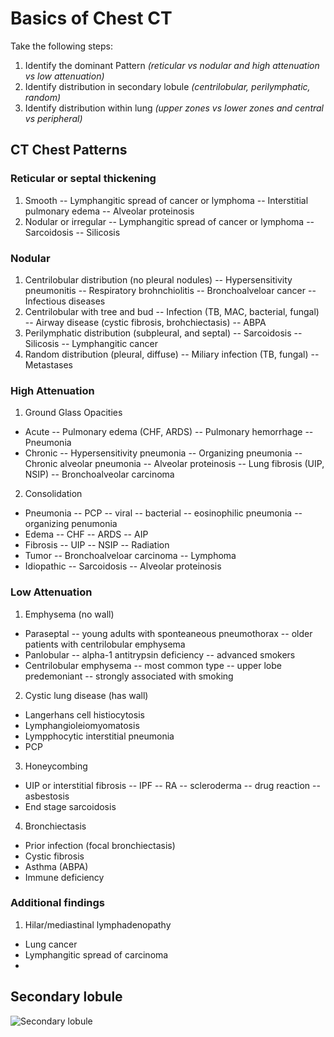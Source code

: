 # Basics of Chest CT
Take the following steps:
1. Identify the dominant Pattern *(reticular vs nodular and high attenuation vs low attenuation)* 
2. Identify distribution in secondary lobule *(centrilobular, perilymphatic, random)*
3. Identify distribution within lung *(upper zones vs lower zones and central vs peripheral)*

## CT Chest Patterns
### Reticular or septal thickening
1. Smooth
-- Lymphangitic spread of cancer or lymphoma
-- Interstitial pulmonary edema
-- Alveolar proteinosis
3. Nodular or irregular
-- Lymphangitic spread of cancer or lymphoma
-- Sarcoidosis
-- Silicosis

### Nodular
1. Centrilobular distribution (no pleural nodules)
-- Hypersensitivity pneumonitis
-- Respiratory brohnchiolitis
-- Bronchoalveloar cancer
-- Infectious diseases
2. Centrilobular with tree and bud
-- Infection (TB, MAC, bacterial, fungal)
-- Airway disease (cystic fibrosis, brohchiectasis)
-- ABPA
3. Perilymphatic distribution (subpleural, and septal)
-- Sarcoidosis
-- Silicosis
-- Lymphangitic cancer
4. Random distribution (pleural, diffuse)
-- Miliary infection (TB, fungal)
-- Metastases
### High Attenuation
1. Ground Glass Opacities
- Acute
-- Pulmonary edema (CHF, ARDS)
-- Pulmonary hemorrhage
-- Pneumonia
- Chronic
-- Hypersensitivity pneumonia
-- Organizing pneumonia
-- Chronic alveolar pneumonia
-- Alveolar proteinosis
-- Lung fibrosis (UIP, NSIP)
-- Bronchoalveolar carcinoma
2. Consolidation
- Pneumonia
-- PCP
-- viral 
-- bacterial
-- eosinophilic pneumonia
-- organizing penumonia
- Edema
-- CHF
-- ARDS
-- AIP
- Fibrosis
-- UIP
-- NSIP
-- Radiation
- Tumor
-- Bronchoalveloar carcinoma
-- Lymphoma
- Idiopathic 
-- Sarcoidosis
-- Alveolar proteinosis

### Low Attenuation
1. Emphysema (no wall)
- Paraseptal
-- young adults with sponteaneous pneumothorax
-- older patients with centrilobular emphysema
- Panlobular 
-- alpha-1 antitrypsin deficiency
-- advanced smokers
- Centrilobular emphysema
-- most common type
-- upper lobe predemoniant
-- strongly associated with smoking
2. Cystic lung disease (has wall)
- Langerhans cell histiocytosis
- Lymphangioleiomyomatosis
- Lympphocytic interstitial pneumonia
- PCP
3. Honeycombing
- UIP or interstitial fibrosis 
-- IPF
-- RA
-- scleroderma
-- drug reaction
-- asbestosis
- End stage sarcoidosis
4. Bronchiectasis 
- Prior infection (focal bronchiectasis)
- Cystic fibrosis
- Asthma (ABPA)
- Immune deficiency

### Additional findings
1. Hilar/mediastinal lymphadenopathy
- Lung cancer
- Lymphangitic spread of carcinoma
- 

## Secondary lobule

![Secondary lobule](https://images.radiopaedia.org/images/335613/683689b399c8f6da29db25206ffb12_jumbo.jpeg)


<!--stackedit_data:
eyJoaXN0b3J5IjpbLTQ1NDQ2ODMxMywtNDkzNTExODY0LDEzNT
Y2MTU2MzgsLTE5NzQ2NzMzMDUsMTM1MjA3MDYyNywtMTA3Mzgx
MzEzNyw0NDM4Njk1MjVdfQ==
-->